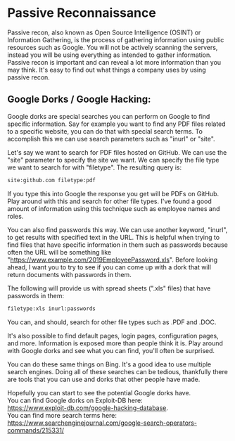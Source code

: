 # Passive Reconnaissance
Passive recon, also known as Open Source Intelligence (OSINT) or Information Gathering, is the process of gathering information using public resources such as Google. You will not be actively scanning the servers, instead you will be using everything as intended to gather information. Passive recon is important and can reveal a lot more information than you may think. It's easy to find out what things a company uses by using passive recon.

## Google Dorks / Google Hacking:
Google dorks are special searches you can perform on Google to find specific information. Say for example you want to find any PDF files related to a specific website, you can do that with special search terms. To accomplish this we can use search parameters such as "inurl" or "site".

Let's say we want to search for PDF files hosted on GitHub. We can use the "site" parameter to specify the site we want. We can specify the file type we want to search for with "filetype". The resulting query is:
```markdown
site:github.com filetype:pdf
```
If you type this into Google the response you get will be PDFs on GitHub. Play around with this and search for other file types. I've found a good amount of information using this technique such as employee names and roles.

You can also find passwords this way. We can use another keyword, "inurl", to get results with specified text in the URL. This is helpful when trying to find files that have specific information in them such as passwords because often the URL will be something like "https://www.example.com/2019EmployeePassword.xls". Before looking ahead, I want you to try to see if you can come up with a dork that will return documents with passwords in them.

The following will provide us with spread sheets (".xls" files) that have passwords in them:
```markdown
filetype:xls inurl:passwords
```
You can, and should, search for other file types such as .PDF and .DOC.

It's also possible to find default pages, login pages, configuration pages, and more. Information is exposed more than people think it is. Play around with Google dorks and see what you can find, you'll often be surprised.

You can do these same things on Bing. It's a good idea to use multiple search engines. Doing all of these searches can be tedious, thankfully there are tools that you can use and dorks that other people have made.

Hopefully you can start to see the potential Google dorks have.    
You can find Google dorks on Exploit-DB here:  
https://www.exploit-db.com/google-hacking-database.  
You can find more search terms here:  
https://www.searchenginejournal.com/google-search-operators-commands/215331/  